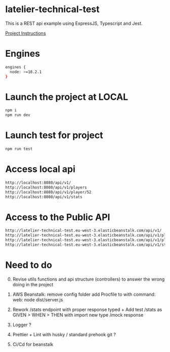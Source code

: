 # latelier-technical-test

This is a REST api example using ExpressJS, Typescript and Jest.

[Project Instructions](https://tenisu.latelier.co/backend)

# Engines

```bash
engines {
  node: >=18.2.1
}
```

# Launch the project at LOCAL

```bash
npm i
npm run dev
```

# Launch test for project

```bash
npm run test
```

# Access local api

```bash
http://localhost:8080/api/v1/
http://localhost:8080/api/v1/players
http://localhost:8080/api/v1/player/52
http://localhost:8080/api/v1/stats
```

# Access to the Public API

```bash
http://latelier-technical-test.eu-west-3.elasticbeanstalk.com/api/v1/
http://latelier-technical-test.eu-west-3.elasticbeanstalk.com/api/v1/players
http://latelier-technical-test.eu-west-3.elasticbeanstalk.com/api/v1/player/52
http://latelier-technical-test.eu-west-3.elasticbeanstalk.com/api/v1/stats
```

# Need to do

0. Revise utils functions and api structure (controllers) to answer the wrong doing in the project

1. AWS Beanstalk:
   remove config folder
   add Procfile to with command: web: node dist/server.js

2. Rework /stats endpoint with proper response typed + Add test /stats as GIVEN > WHEN > THEN with import new type /mock response 
3. Logger ?
4. Prettier + Lint with husky / standard prehook git ?
5. Ci/Cd for beanstalk
